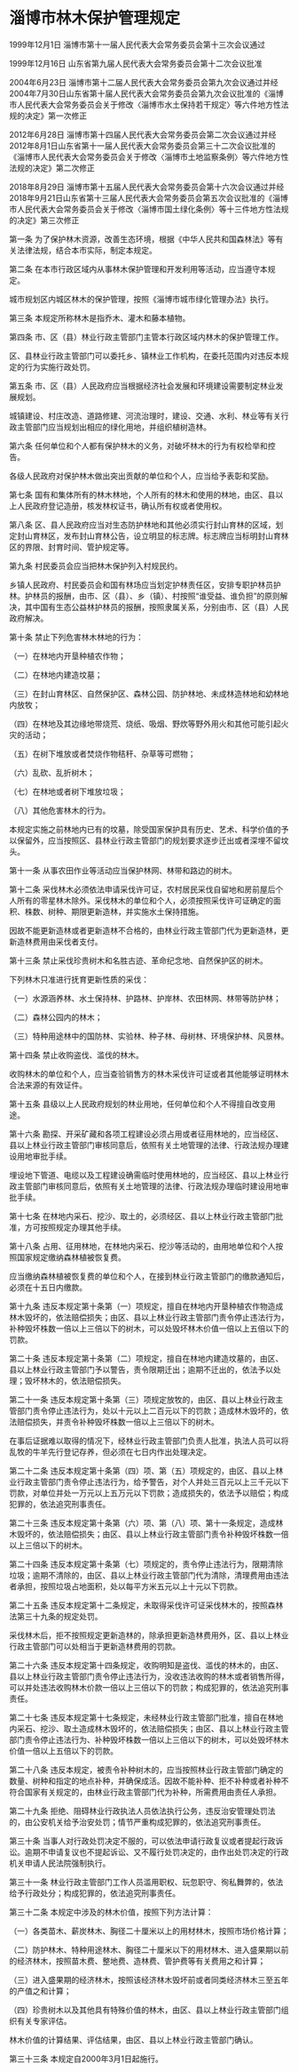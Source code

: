 # 淄博市林木保护管理规定

1999年12月1日 淄博市第十一届人民代表大会常务委员会第十三次会议通过

1999年12月16日 山东省第九届人民代表大会常务委员会第十二次会议批准

2004年6月23日 淄博市第十二届人民代表大会常务委员会第九次会议通过并经2004年7月30日山东省第十届人民代表大会常务委员会第九次会议批准的《淄博市人民代表大会常务委员会关于修改〈淄博市水土保持若干规定〉等六件地方性法规的决定》第一次修正

2012年6月28日 淄博市第十四届人民代表大会常务委员会第二次会议通过并经2012年8月1日山东省第十一届人民代表大会常务委员会第三十二次会议批准的《淄博市人民代表大会常务委员会关于修改〈淄博市土地监察条例〉等六件地方性法规的决定》第二次修正

2018年8月29日 淄博市第十五届人民代表大会常务委员会第十六次会议通过并经2018年9月21日山东省第十三届人民代表大会常务委员会第五次会议批准的《淄博市人民代表大会常务委员会关于修改〈淄博市国土绿化条例〉等十三件地方性法规的决定》第三次修正



第一条 为了保护林木资源，改善生态环境，根据《中华人民共和国森林法》等有关法律法规，结合本市实际，制定本规定。

第二条 在本市行政区域内从事林木保护管理和开发利用等活动，应当遵守本规定。

城市规划区内城区林木的保护管理，按照《淄博市城市绿化管理办法》执行。

第三条 本规定所称林木是指乔木、灌木和藤本植物。

第四条 市、区（县）林业行政主管部门主管本行政区域内林木的保护管理工作。

区、县林业行政主管部门可以委托乡、镇林业工作机构，在委托范围内对违反本规定的行为实施行政处罚。

第五条 市、区（县）人民政府应当根据经济社会发展和环境建设需要制定林业发展规划。

城镇建设、村庄改造、道路修建、河流治理时，建设、交通、水利、林业等有关行政主管部门应当规划出相应的绿化用地，并组织植树造林。

第六条 任何单位和个人都有保护林木的义务，对破坏林木的行为有权检举和控告。

各级人民政府对保护林木做出突出贡献的单位和个人，应当给予表彰和奖励。

第七条 国有和集体所有的林木林地，个人所有的林木和使用的林地，由区、县以上人民政府登记造册，核发林权证书，确认所有权或者使用权。

第八条 区、县人民政府应当对生态防护林地和其他必须实行封山育林的区域，划定封山育林区，发布封山育林公告，设立明显的标志牌。标志牌应当标明封山育林区的界限、封育时间、管护规定等。

第九条 村民委员会应当把林木保护列入村规民约。

乡镇人民政府、村民委员会和国有林场应当划定护林责任区，安排专职护林员护林。护林员的报酬，由市、区（县）、乡（镇）、村按照“谁受益、谁负担”的原则解决，其中国有生态公益林护林员的报酬，按照隶属关系，分别由市、区（县）人民政府解决。

第十条 禁止下列危害林木林地的行为：

（一）在林地内开垦种植农作物；

（二）在林地内建造坟墓；

（三）在封山育林区、自然保护区、森林公园、防护林地、未成林造林地和幼林地内放牧；

（四）在林地及其边缘地带烧荒、烧纸、吸烟、野炊等野外用火和其他可能引起火灾的活动；

（五）在树下堆放或者焚烧作物秸秆、杂草等可燃物；

（六）乱砍、乱折树木；

（七）在林地或者树下堆放垃圾；

（八）其他危害林木的行为。

本规定实施之前林地内已有的坟墓，除受国家保护具有历史、艺术、科学价值的予以保留外，应当按照区、县林业行政主管部门的规划要求逐步迁出或者深埋不留坟头。

第十一条 从事农田作业等活动应当保护林网、林带和路边的树木。

第十二条 采伐林木必须依法申请采伐许可证，农村居民采伐自留地和房前屋后个人所有的零星林木除外。采伐林木的单位和个人，必须按照采伐许可证确定的面积、株数、树种、期限更新造林，并实施水土保持措施。

因故不能更新造林或者更新造林不合格的，由林业行政主管部门代为更新造林，更新造林费用由采伐者支付。

第十三条 禁止采伐珍贵树木和名胜古迹、革命纪念地、自然保护区的树木。

下列林木只准进行抚育更新性质的采伐：

（一）水源涵养林、水土保持林、护路林、护岸林、农田林网、林带等防护林；

（二）森林公园内的林木；

（三）特种用途林中的国防林、实验林、种子林、母树林、环境保护林、风景林。

第十四条 禁止收购盗伐、滥伐的林木。

收购林木的单位和个人，应当查验销售方的林木采伐许可证或者其他能够证明林木合法来源的有效证件。

第十五条 县级以上人民政府规划的林业用地，任何单位和个人不得擅自改变用途。

第十六条 勘探、开采矿藏和各项工程建设必须占用或者征用林地的，应当经区、县以上林业行政主管部门审核同意后，依照有关土地管理的法律、行政法规办理建设用地审批手续。

埋设地下管道、电缆以及工程建设确需临时使用林地的，应当经区、县以上林业行政主管部门审核同意后，依照有关土地管理的法律、行政法规办理临时建设用地审批手续。

第十七条 在林地内采石、挖沙、取土的，必须经区、县以上林业行政主管部门批准，方可按照规定办理其他手续。

第十八条 占用、征用林地，在林地内采石、挖沙等活动的，由用地单位和个人按照国家规定缴纳森林植被恢复费。

应当缴纳森林植被恢复费的单位和个人，在接到林业行政主管部门的缴款通知后，必须在十五日内缴款。

第十九条 违反本规定第十条第（一）项规定，擅自在林地内开垦种植农作物造成林木毁坏的，依法赔偿损失；由区、县以上林业行政主管部门责令停止违法行为，补种毁坏株数一倍以上三倍以下的树木，可以处毁坏林木价值一倍以上五倍以下的罚款。

第二十条 违反本规定第十条第（二）项规定，擅自在林地内建造坟墓的，由区、县以上林业行政主管部门予以警告，责令限期迁出；逾期不迁出的，依法予以处理；毁坏林木的，依法赔偿损失。

第二十一条 违反本规定第十条第（三）项规定放牧的，由区、县以上林业行政主管部门责令停止违法行为，处以十元以上二百元以下的罚款；造成林木毁坏的，依法赔偿损失，并责令补种毁坏株数一倍以上三倍以下的树木。

在事后证据难以取得的情况下，经林业行政主管部门负责人批准，执法人员可以将乱牧的牛羊先行登记存养，但必须在七日内作出处理决定。

第二十二条 违反本规定第十条第（四）项、第（五）项规定的，由区、县以上林业行政主管部门责令停止违法行为，给予警告，对个人并处三百元以上三千元以下罚款，对单位并处一万元以上五万元以下罚款；造成损失的，依法予以赔偿；构成犯罪的，依法追究刑事责任。

第二十三条 违反本规定第十条第（六）项、第（八）项、第十一条规定，造成林木毁坏的，依法赔偿损失；由区、县以上林业行政主管部门责令补种毁坏株数一倍以上三倍以下的树木。

第二十四条 违反本规定第十条第（七）项规定的，责令停止违法行为，限期清除垃圾；逾期不清除的，由区、县以上林业行政主管部门代为清除，清理费用由违法者承担，按照垃圾占地面积，处以每平方米五元以上十元以下罚款。

第二十五条 违反本规定第十二条规定，未取得采伐许可证采伐林木的，按照森林法第三十九条的规定处罚。

采伐林木后，拒不按照规定更新造林的，除承担更新造林费用外，区、县以上林业行政主管部门可以处相当于更新造林费用的罚款。

第二十六条 违反本规定第十四条规定，收购明知是盗伐、滥伐的林木的，由区、县以上林业行政主管部门责令停止违法行为，没收违法收购的林木或者销售所得，可以并处违法收购林木价款一倍以上三倍以下的罚款；构成犯罪的，依法追究刑事责任。

第二十七条 违反本规定第十七条规定，未经林业行政主管部门批准，擅自在林地内采石、挖沙、取土造成林木毁坏的，依法赔偿损失；由区、县以上林业行政主管部门责令停止违法行为、补种毁坏株数一倍以上三倍以下的树木，可以处毁坏林木价值一倍以上五倍以下的罚款。

第二十八条 违反本规定，被责令补种树木的，应当按照林业行政主管部门确定的数量、树种和指定的地点补种，并确保成活。因故不能补种、拒不补种或者补种不符合国家有关规定的，由林业行政主管部门代为补种，所需费用由责任人承担。

第二十九条 拒绝、阻碍林业行政执法人员依法执行公务，违反治安管理处罚法的，由公安机关给予治安处罚；情节严重构成犯罪的，依法追究刑事责任。

第三十条 当事人对行政处罚决定不服的，可以依法申请行政复议或者提起行政诉讼。逾期不申请复议也不提起诉讼、又不履行处罚决定的，由作出处罚决定的行政机关申请人民法院强制执行。

第三十一条 林业行政主管部门工作人员滥用职权、玩忽职守、徇私舞弊的，依法给予行政处分；构成犯罪的，依法追究刑事责任。

第三十二条 本规定中涉及的林木价值，按照下列方法计算：

（一）各类苗木、薪炭林木、胸径二十厘米以上的用材林木，按照市场价格计算；

（二）防护林木、特种用途林木、胸径二十厘米以下的用材林木、进入盛果期以前的经济林木，按照苗木费、整地费、造林费、管护费等有关费用之和计算；

（三）进入盛果期的经济林木，按照该经济林木毁坏前或者同类经济林木三至五年的产值之和计算；

（四）珍贵树木以及其他具有特殊价值的林木，由区、县以上林业行政主管部门组织有关专家评估。

林木价值的计算结果、评估结果，由区、县以上林业行政主管部门确认。

第三十三条 本规定自2000年3月1日起施行。